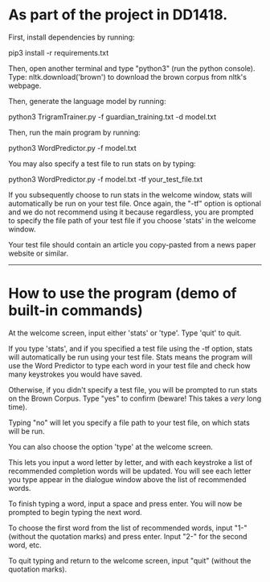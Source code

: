 # As part of the project in DD1418.

First, install dependencies by running:

pip3 install -r requirements.txt

Then, open another terminal and type "python3" (run the python console). Type:
nltk.download('brown')
to download the brown corpus from nltk's webpage.

Then, generate the language model by running:

python3 TrigramTrainer.py -f guardian_training.txt -d model.txt

Then, run the main program by running:

python3 WordPredictor.py -f model.txt

You may also specify a test file to run stats on by typing:

python3 WordPredictor.py -f model.txt -tf your_test_file.txt

If you subsequently choose to run stats in the welcome window,
stats will automatically be run on your test file.
Once again, the "-tf" option is optional and we do not recommend using it because
regardless, you are prompted to specify the file path of your test file if you choose
'stats' in the welcome window.

Your test file should contain an article you copy-pasted from a news paper website
or similar.

-------------------

# How to use the program (demo of built-in commands)

At the welcome screen, input either 'stats' or 'type'. Type 'quit' to quit.

If you type 'stats', and if you specified a test file using the -tf option,
stats will automatically be run using your test file. Stats means the program
will use the Word Predictor to type each word in your test file and 
check how many keystrokes you would have saved.

Otherwise, if you didn't specify a test file, you will be prompted
to run stats on the Brown Corpus. Type "yes" to confirm (beware! This takes a *very* long time).

Typing "no" will let you specify a file path to your test file, on which stats will be run.

You can also choose the option 'type' at the welcome screen.

This lets you input a word letter by letter, and with each keystroke a list of 
recommended completion words will be updated. You will see each letter you type 
appear in the dialogue window above the list of recommended words.

To finish typing a word, input a space and press enter. You will now be
prompted to begin typing the next word.

To choose the first word from the list of recommended words, input
"1-" (without the quotation marks) and press enter. Input "2-" for the second
word, etc.

To quit typing and return to the welcome screen, input "quit" (without the quotation marks).

